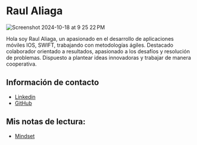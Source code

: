 # Raul Aliaga


![Screenshot 2024-10-18 at 9 25 22 PM](https://github.com/user-attachments/assets/0022ec24-d489-466a-852c-d67c1097d368)

Hola soy Raul Aliaga, un apasionado en el desarrollo de aplicaciones móviles IOS, SWIFT, trabajando con metodologías ágiles. Destacado colaborador orientado a resultados, apasionado a los desafíos y resolución de problemas. Dispuesto a plantear ideas innovadoras y trabajar de manera cooperativa.

## Información de contacto
  - [Linkedin](https://www.linkedin.com/in/raul-aliaga/ "Red Social 1")
  - [GitHub](https://github.com/Ra0l "Red Social 2")

## Mis notas de lectura:
  - [Mindset](./mindset.md)
